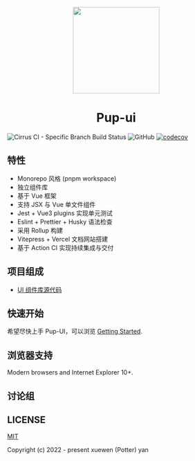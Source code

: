 <p align="center">
<img src="https://cdn.jsdelivr.net/gh/yxw007/BlogPicBed@master//img/20221011132110.svg" style="width:200px;" />
</p>

<h1 align="center">Pup-ui</h1>

![Cirrus CI - Specific Branch Build Status](https://img.shields.io/cirrus/github/yxw007/pup-ui/publish?color=red)
![GitHub](https://img.shields.io/github/license/yxw007/pup-ui?color=red)
[![codecov](https://codecov.io/github/yxw007/Pup-ui/branch/master/graph/badge.svg?token=JNGQIR0XUO)](https://codecov.io/github/yxw007/Pup-ui)

## 特性

- Monorepo 风格 (pnpm workspace)
- 独立组件库
- 基于 Vue 框架
- 支持 JSX 与 Vue 单文件组件
- Jest + Vue3 plugins 实现单元测试
- Eslint + Prettier + Husky 语法检查
- 采用 Rollup 构建
- Vitepress + Vercel 文档网站搭建
- 基于 Action CI 实现持续集成与交付

## 项目组成

- [ UI 组件库源代码 ](packages/pup-ui)

## 快速开始

希望尽快上手 Pup-UI，可以浏览 [Getting Started](https://pup-ui.vercel.app/).

## 浏览器支持

Modern browsers and Internet Explorer 10+.

## 讨论组

## LICENSE

[MIT](./LICENSE)

Copyright (c) 2022 - present xuewen (Potter) yan

